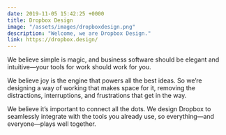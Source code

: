```yaml
---
date: 2019-11-05 15:42:25 +0000
title: Dropbox Design
image: "/assets/images/dropboxdesign.png"
description: "Welcome, we are Dropbox Design."
link: https://dropbox.design/
---
```

We believe simple is magic, and business software should be elegant and intuitive—your tools for work should work for you.

We believe joy is the engine that powers all the best ideas. So we’re designing a way of working that makes space for it, removing the distractions, interruptions, and frustrations that get in the way.

We believe it’s important to connect all the dots. We design Dropbox to seamlessly integrate with the tools you already use, so everything—and everyone—plays well together.